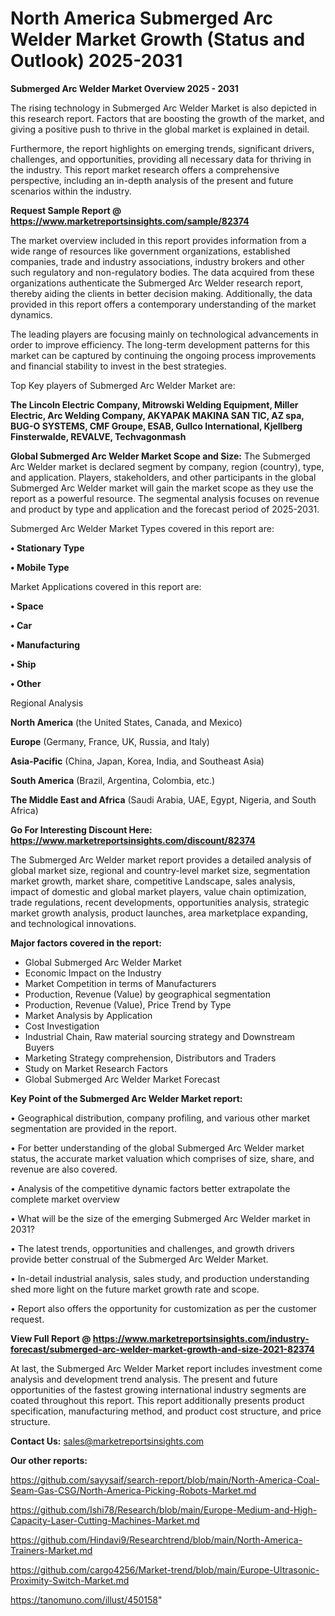 # North America Submerged Arc Welder Market Growth (Status and Outlook) 2025-2031

<Strong> Submerged Arc Welder Market Overview 2025 - 2031</strong>

The rising technology in Submerged Arc Welder Market is also depicted in this research report. Factors that are boosting the growth of the market, and giving a positive push to thrive in the global market is explained in detail.

Furthermore, the report highlights on emerging trends, significant drivers, challenges, and opportunities, providing all necessary data for thriving in the industry. This report market research offers a comprehensive perspective, including an in-depth analysis of the present and future scenarios within the industry.

<strong>Request Sample Report @ <a href=https://www.marketreportsinsights.com/sample/82374>https://www.marketreportsinsights.com/sample/82374</a></strong>

The market overview included in this report provides information from a wide range of resources like government organizations, established companies, trade and industry associations, industry brokers and other such regulatory and non-regulatory bodies. The data acquired from these organizations authenticate the Submerged Arc Welder research report, thereby aiding the clients in better decision making. Additionally, the data provided in this report offers a contemporary understanding of the market dynamics.

The leading players are focusing mainly on technological advancements in order to improve efficiency. The long-term development patterns for this market can be captured by continuing the ongoing process improvements and financial stability to invest in the best strategies.

Top Key players of Submerged Arc Welder Market are:

<strong>The Lincoln Electric Company, Mitrowski Welding Equipment, Miller Electric, Arc Welding Company, AKYAPAK MAKINA SAN TIC, AZ spa, BUG-O SYSTEMS, CMF Groupe, ESAB, Gullco International, Kjellberg Finsterwalde, REVALVE, Techvagonmash</strong>

<strong><b>Global Submerged Arc Welder Market Scope and Size:</b></strong>
The Submerged Arc Welder market is declared segment by company, region (country), type, and application. Players, stakeholders, and other participants in the global Submerged Arc Welder market will gain the market scope as they use the report as a powerful resource. The segmental analysis focuses on revenue and product by type and application and the forecast period of 2025-2031.

Submerged Arc Welder Market Types covered in this report are:

<strong>• Stationary Type

• Mobile Type</strong>

Market Applications covered in this report are:

<strong>• Space

• Car

• Manufacturing

• Ship

• Other</strong> 

Regional Analysis

<strong>North America</strong> (the United States, Canada, and Mexico)

<strong>Europe</strong> (Germany, France, UK, Russia, and Italy)

<strong>Asia-Pacific</strong> (China, Japan, Korea, India, and Southeast Asia)

<strong>South America</strong> (Brazil, Argentina, Colombia, etc.)

<strong>The Middle East and Africa</strong> (Saudi Arabia, UAE, Egypt, Nigeria, and South Africa)

<strong>Go For Interesting Discount Here: <a href=https://www.marketreportsinsights.com/discount/82374>https://www.marketreportsinsights.com/discount/82374</a></strong>

The Submerged Arc Welder market report provides a detailed analysis of global market size, regional and country-level market size, segmentation market growth, market share, competitive Landscape, sales analysis, impact of domestic and global market players, value chain optimization, trade regulations, recent developments, opportunities analysis, strategic market growth analysis, product launches, area marketplace expanding, and technological innovations.

<strong><b>Major factors covered in the report:</b></strong>
<ul>
  <li>Global Submerged Arc Welder Market </li>
  <li>Economic Impact on the Industry</li>
  <li>Market Competition in terms of Manufacturers</li>
  <li>Production, Revenue (Value) by geographical segmentation</li>
  <li>Production, Revenue (Value), Price Trend by Type</li>
  <li>Market Analysis by Application</li>
  <li>Cost Investigation</li>
  <li>Industrial Chain, Raw material sourcing strategy and Downstream Buyers</li>
  <li>Marketing Strategy comprehension, Distributors and Traders</li>
  <li>Study on Market Research Factors</li>
  <li>Global Submerged Arc Welder Market Forecast</li>
</ul>

<strong><b>Key Point of the Submerged Arc Welder Market report:</b></strong>

• Geographical distribution, company profiling, and various other market segmentation are provided in the report.

• For better understanding of the global Submerged Arc Welder market status, the accurate market valuation which comprises of size, share, and revenue are also covered.

• Analysis of the competitive dynamic factors better extrapolate the complete market overview

• What will be the size of the emerging Submerged Arc Welder market in 2031?

• The latest trends, opportunities and challenges, and growth drivers provide better construal of the Submerged Arc Welder Market.

• In-detail industrial analysis, sales study, and production understanding shed more light on the future market growth rate and scope.

• Report also offers the opportunity for customization as per the customer request.

<strong><b>View Full Report @ <a href=https://www.marketreportsinsights.com/industry-forecast/submerged-arc-welder-market-growth-and-size-2021-82374>https://www.marketreportsinsights.com/industry-forecast/submerged-arc-welder-market-growth-and-size-2021-82374</a></b></strong>


At last, the Submerged Arc Welder Market report includes investment come analysis and development trend analysis. The present and future opportunities of the fastest growing international industry segments are coated throughout this report. This report additionally presents product specification, manufacturing method, and product cost structure, and price structure.

<strong>Contact Us:</strong>
sales@marketreportsinsights.com

<strong>Our other reports:</strong>

<a href=https://github.com/sayysaif/search-report/blob/main/North-America-Coal-Seam-Gas-CSG/North-America-Picking-Robots-Market.md>https://github.com/sayysaif/search-report/blob/main/North-America-Coal-Seam-Gas-CSG/North-America-Picking-Robots-Market.md</a>

<a href=https://github.com/Ishi78/Research/blob/main/Europe-Medium-and-High-Capacity-Laser-Cutting-Machines-Market.md>https://github.com/Ishi78/Research/blob/main/Europe-Medium-and-High-Capacity-Laser-Cutting-Machines-Market.md</a>

<a href=https://github.com/Hindavi9/Researchtrend/blob/main/North-America-Trainers-Market.md>https://github.com/Hindavi9/Researchtrend/blob/main/North-America-Trainers-Market.md</a>

<a href=https://github.com/cargo4256/Market-trend/blob/main/Europe-Ultrasonic-Proximity-Switch-Market.md>https://github.com/cargo4256/Market-trend/blob/main/Europe-Ultrasonic-Proximity-Switch-Market.md</a>

<a href=https://tanomuno.com/illust/450158>https://tanomuno.com/illust/450158</a>"
